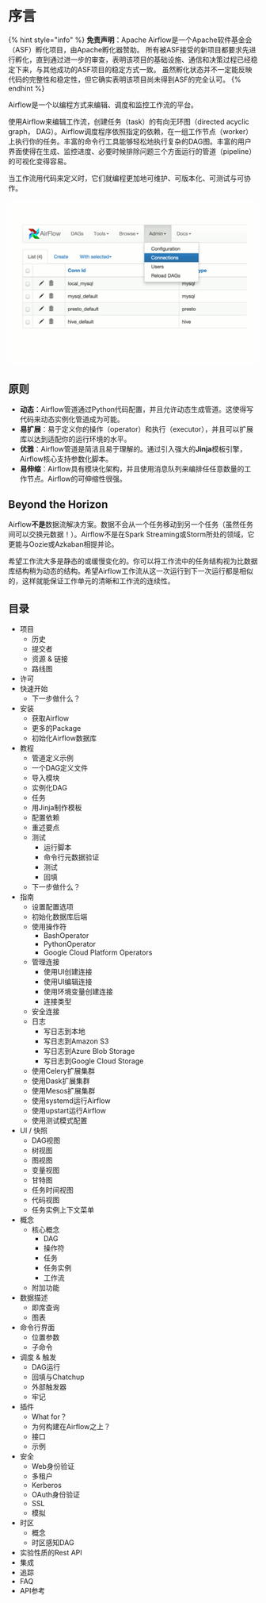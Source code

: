 # 序言

{% hint style="info" %}
**免责声明**：Apache Airflow是一个Apache软件基金会（ASF）孵化项目，由Apache孵化器赞助。 所有被ASF接受的新项目都要求先进行孵化，直到通过进一步的审查，表明该项目的基础设施、通信和决策过程已经稳定下来，与其他成功的ASF项目的稳定方式一致。 虽然孵化状态并不一定能反映代码的完整性和稳定性，但它确实表明该项目尚未得到ASF的完全认可。
{% endhint %}

Airflow是一个以编程方式来编辑、调度和监控工作流的平台。

使用Airflow来编辑工作流，创建任务（task）的有向无环图（directed acyclic graph， DAG）。Airflow调度程序依照指定的依赖，在一组工作节点（worker）上执行你的任务。丰富的命令行工具能够轻松地执行复杂的DAG图。丰富的用户界面使得在生成、监控进度、必要时候排除问题三个方面运行的管道（pipeline）的可视化变得容易。

当工作流用代码来定义时，它们就编程更加地可维护、可版本化、可测试与可协作。

![](.gitbook/assets/airflow.gif)

## 原则

* **动态**：Airflow管道通过Python代码配置，并且允许动态生成管道。这使得写代码来动态实例化管道成为可能。
* **易扩展**：易于定义你的操作（operator）和执行（executor），并且可以扩展库以达到适配你的运行环境的水平。
* **优雅**：Airflow管道是简洁且易于理解的。通过引入强大的**Jinja**模板引擎，Airflow核心支持参数化脚本。
* **易伸缩**：Airflow具有模块化架构，并且使用消息队列来编排任任意数量的工作节点。Airflow的可伸缩性很强。

## Beyond the Horizon

Airflow**不是**数据流解决方案。数据不会从一个任务移动到另一个任务（虽然任务间可以交换元数据！）。Airflow不是在Spark Streaming或Storm所处的领域，它更能与Oozie或Azkaban相提并论。

希望工作流大多是静态的或缓慢变化的。你可以将工作流中的任务结构视为比数据库结构稍为动态的结构。希望Airflow工作流从这一次运行到下一次运行都是相似的，这样就能保证工作单元的清晰和工作流的连续性。

## 目录

* 项目
  * 历史
  * 提交者
  * 资源 & 链接
  * 路线图
* 许可
* 快速开始
  * 下一步做什么？
* 安装
  * 获取Airflow
  * 更多的Package
  * 初始化Airflow数据库
* 教程
  * 管道定义示例
  * 一个DAG定义文件
  * 导入模块
  * 实例化DAG
  * 任务
  * 用Jinja制作模板
  * 配置依赖
  * 重述要点
  * 测试
    * 运行脚本
    * 命令行元数据验证
    * 测试
    * 回填
  * 下一步做什么？
* 指南
  * 设置配置选项
  * 初始化数据库后端
  * 使用操作符
    * BashOperator
    * PythonOperator
    * Google Cloud Platform Operators
  * 管理连接
    * 使用UI创建连接
    * 使用UI编辑连接
    * 使用环境变量创建连接
    * 连接类型
  * 安全连接
  * 日志
    * 写日志到本地
    * 写日志到Amazon S3
    * 写日志到Azure Blob Storage
    * 写日志到Google Cloud Storage
  * 使用Celery扩展集群
  * 使用Dask扩展集群
  * 使用Mesos扩展集群
  * 使用systemd运行Airflow
  * 使用upstart运行Airflow
  * 使用测试模式配置
* UI / 快照
  * DAG视图
  * 树视图
  * 图视图
  * 变量视图
  * 甘特图
  * 任务时间视图
  * 代码视图
  * 任务实例上下文菜单
* 概念
  * 核心概念
    * DAG
    * 操作符
    * 任务
    * 任务实例
    * 工作流
  * 附加功能
* 数据描述
  * 即席查询
  * 图表
* 命令行界面
  * 位置参数
  * 子命令
* 调度 & 触发
  * DAG运行
  * 回填与Chatchup
  * 外部触发器
  * 牢记
* 插件
  * What for？
  * 为何构建在Airflow之上？
  * 接口
  * 示例
* 安全
  * Web身份验证
  * 多租户
  * Kerberos
  * OAuth身份验证
  * SSL
  * 模拟
* 时区
  * 概念
  * 时区感知DAG
* 实验性质的Rest API
* 集成
* 追踪
* FAQ
* API参考



